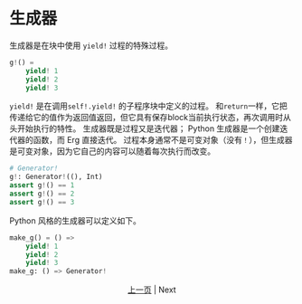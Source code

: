 # 生成器

生成器是在块中使用 `yield!` 过程的特殊过程。

```python
g!() =
    yield! 1
    yield! 2
    yield! 3
```

`yield!` 是在调用`self!.yield!` 的子程序块中定义的过程。 和`return`一样，它把传递给它的值作为返回值返回，但它具有保存block当前执行状态，再次调用时从头开始执行的特性。
生成器既是过程又是迭代器； Python 生成器是一个创建迭代器的函数，而 Erg 直接迭代。 过程本身通常不是可变对象（没有`！`），但生成器是可变对象，因为它自己的内容可以随着每次执行而改变。

```python
# Generator!
g!: Generator!((), Int)
assert g!() == 1
assert g!() == 2
assert g!() == 3
```

Python 风格的生成器可以定义如下。

```python
make_g() = () =>
    yield! 1
    yield! 2
    yield! 3
make_g: () => Generator!
```

<p align='center'>
    <a href='./33_package_system.md'>上一页</a> | Next
</p>
